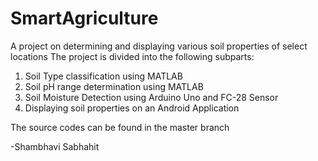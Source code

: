 # SmartAgriculture
A project on determining and displaying various soil properties of select locations
The project is divided into the following subparts:
1. Soil Type classification using MATLAB
2. Soil pH range determination using MATLAB
3. Soil Moisture Detection using Arduino Uno and FC-28 Sensor
4. Displaying soil properties on an Android Application

The source codes can be found in the master branch

-Shambhavi Sabhahit
